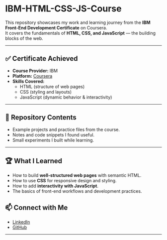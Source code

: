 # IBM-HTML-CSS-JS-Course
This repository showcases my work and learning journey from the **IBM Front-End Development Certificate** on Coursera.  
It covers the fundamentals of **HTML, CSS, and JavaScript** — the building blocks of the web.  

---

## ✅ Certificate Achieved
- **Course Provider:** IBM  
- **Platform:** [Coursera](https://www.coursera.org/)  
- **Skills Covered:**  
  - HTML (structure of web pages)  
  - CSS (styling and layouts)  
  - JavaScript (dynamic behavior & interactivity)  

---

## 📂 Repository Contents
- Example projects and practice files from the course.  
- Notes and code snippets I found useful.  
- Small experiments I built while learning.  

---

## 🏆 What I Learned
- How to build **well-structured web pages** with semantic HTML.  
- How to use **CSS** for responsive design and styling.  
- How to add **interactivity with JavaScript**.  
- The basics of front-end workflows and development practices.  

## 📫 Connect with Me
- [LinkedIn](https://www.linkedin.com/in/ahmed-sadawy-76390731b)  
- [GitHub](https://github.com/Ahmed-Sadawi)  

---

